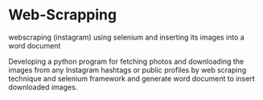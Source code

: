 # Web-Scrapping
webscraping (instagram) using selenium and inserting its images into a word document

Developing a python program for fetching photos and downloading the images from any Instagram hashtags or public profiles by web scraping technique and selenium framework 
and generate word document to insert downloaded images.

